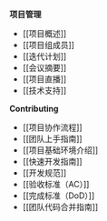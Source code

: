 **项目管理**

* [[项目概述]]
* [[项目组成员]]
* [[迭代计划]]
* [[会议摘要]]
* [[项目直播]]
* [[技术支持]]


**Contributing**
* [[项目协作流程]]
* [[团队上手指南]]
* [[项目基础环境介绍]]
* [[快速开发指南]]
* [[开发规范]]
* [[验收标准（AC）]]
* [[完成标准（DoD）]]
* [[团队代码合并指南]]





